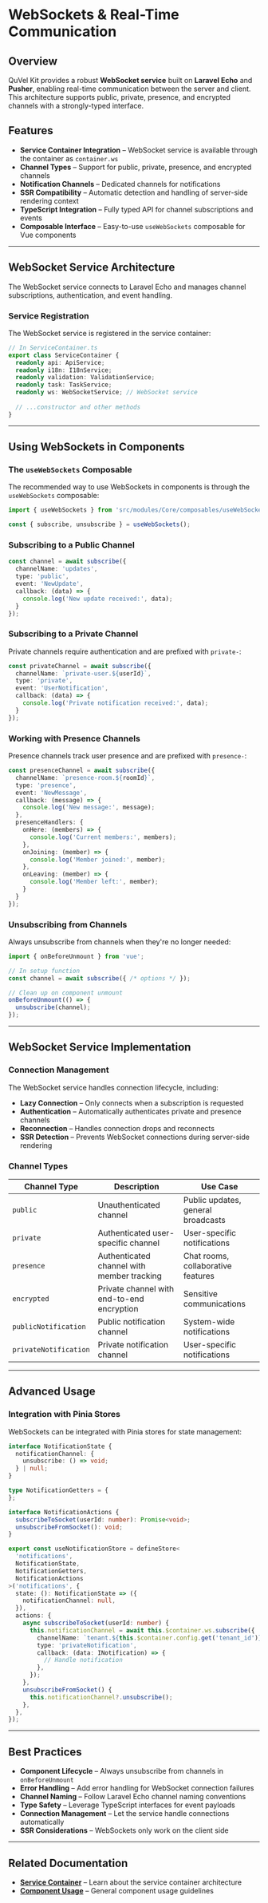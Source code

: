 # WebSockets & Real-Time Communication

## Overview

QuVel Kit provides a robust **WebSocket service** built on **Laravel Echo** and **Pusher**, enabling real-time communication between the server and client. This architecture supports public, private, presence, and encrypted channels with a strongly-typed interface.

## Features

- **Service Container Integration** – WebSocket service is available through the container as `container.ws`
- **Channel Types** – Support for public, private, presence, and encrypted channels
- **Notification Channels** – Dedicated channels for notifications
- **SSR Compatibility** – Automatic detection and handling of server-side rendering context
- **TypeScript Integration** – Fully typed API for channel subscriptions and events
- **Composable Interface** – Easy-to-use `useWebSockets` composable for Vue components

---

## WebSocket Service Architecture

The WebSocket service connects to Laravel Echo and manages channel subscriptions, authentication, and event handling.

### **Service Registration**

The WebSocket service is registered in the service container:

```ts
// In ServiceContainer.ts
export class ServiceContainer {
  readonly api: ApiService;
  readonly i18n: I18nService;
  readonly validation: ValidationService;
  readonly task: TaskService;
  readonly ws: WebSocketService; // WebSocket service
  
  // ...constructor and other methods
}
```

---

## Using WebSockets in Components

### **The `useWebSockets` Composable**

The recommended way to use WebSockets in components is through the `useWebSockets` composable:

```ts
import { useWebSockets } from 'src/modules/Core/composables/useWebSockets';

const { subscribe, unsubscribe } = useWebSockets();
```

### **Subscribing to a Public Channel**

```ts
const channel = await subscribe({
  channelName: 'updates',
  type: 'public',
  event: 'NewUpdate',
  callback: (data) => {
    console.log('New update received:', data);
  }
});
```

### **Subscribing to a Private Channel**

Private channels require authentication and are prefixed with `private-`:

```ts
const privateChannel = await subscribe({
  channelName: `private-user.${userId}`,
  type: 'private',
  event: 'UserNotification',
  callback: (data) => {
    console.log('Private notification received:', data);
  }
});
```

### **Working with Presence Channels**

Presence channels track user presence and are prefixed with `presence-`:

```ts
const presenceChannel = await subscribe({
  channelName: `presence-room.${roomId}`,
  type: 'presence',
  event: 'NewMessage',
  callback: (message) => {
    console.log('New message:', message);
  },
  presenceHandlers: {
    onHere: (members) => {
      console.log('Current members:', members);
    },
    onJoining: (member) => {
      console.log('Member joined:', member);
    },
    onLeaving: (member) => {
      console.log('Member left:', member);
    }
  }
});
```

### **Unsubscribing from Channels**

Always unsubscribe from channels when they're no longer needed:

```ts
import { onBeforeUnmount } from 'vue';

// In setup function
const channel = await subscribe({ /* options */ });

// Clean up on component unmount
onBeforeUnmount(() => {
  unsubscribe(channel);
});
```

---

## WebSocket Service Implementation

### **Connection Management**

The WebSocket service handles connection lifecycle, including:

- **Lazy Connection** – Only connects when a subscription is requested
- **Authentication** – Automatically authenticates private and presence channels
- **Reconnection** – Handles connection drops and reconnects
- **SSR Detection** – Prevents WebSocket connections during server-side rendering

### **Channel Types**

| Channel Type | Description | Use Case |
|--------------|-------------|----------|
| `public` | Unauthenticated channel | Public updates, general broadcasts |
| `private` | Authenticated user-specific channel | User-specific notifications |
| `presence` | Authenticated channel with member tracking | Chat rooms, collaborative features |
| `encrypted` | Private channel with end-to-end encryption | Sensitive communications |
| `publicNotification` | Public notification channel | System-wide notifications |
| `privateNotification` | Private notification channel | User-specific notifications |

---

## Advanced Usage

### **Integration with Pinia Stores**

WebSockets can be integrated with Pinia stores for state management:

```ts
interface NotificationState {
  notificationChannel: {
    unsubscribe: () => void;
  } | null;
}

type NotificationGetters = {
};

interface NotificationActions {
  subscribeToSocket(userId: number): Promise<void>;
  unsubscribeFromSocket(): void;
}

export const useNotificationStore = defineStore<
  'notifications',
  NotificationState,
  NotificationGetters,
  NotificationActions
>('notifications', {
  state: (): NotificationState => ({
    notificationChannel: null,
  }),
  actions: {
    async subscribeToSocket(userId: number) {
      this.notificationChannel = await this.$container.ws.subscribe({
        channelName: `tenant.${this.$container.config.get('tenant_id')}.User.${userId}`,
        type: 'privateNotification',
        callback: (data: INotification) => {
          // Handle notification
        },
      });
    },
    unsubscribeFromSocket() {
      this.notificationChannel?.unsubscribe();
    },
  },
});
```

---

## Best Practices

- **Component Lifecycle** – Always unsubscribe from channels in `onBeforeUnmount`
- **Error Handling** – Add error handling for WebSocket connection failures
- **Channel Naming** – Follow Laravel Echo channel naming conventions
- **Type Safety** – Leverage TypeScript interfaces for event payloads
- **Connection Management** – Let the service handle connections automatically
- **SSR Considerations** – WebSockets only work on the client side

---

## Related Documentation

- **[Service Container](./frontend-service-container.md)** – Learn about the service container architecture
- **[Component Usage](./frontend-component-usage.md)** – General component usage guidelines
